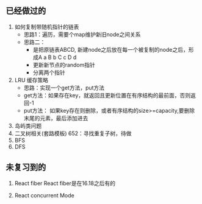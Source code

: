 ## 已经做过的
1. 如何复制带随机指针的链表 
    - 思路1：遍历，需要个map维护新旧node之间关系
    - 思路二：
        - 是把原链表ABCD, 新建node之后放在每一个被复制的node之后，形成A a B b C c D d
        - 更新新节点的random指针
        - 分离两个指针
2.  LRU 缓存策略
    - 思路：实现一个get方法，put方法
    - get方法：如果存在key，就返回且更新位置在有序结构的最前面，否则返回-1
    - put方法： 如果key存在则删除，或者有序结构的size>=capacity,要删除末尾的元素，最后添加进去
3. 岛屿类问题
4. 二叉树相关(套路模板)
652：寻找重复子树，待做
5. BFS
6. DFS


## 未复习到的
1. React fiber
React fiber是在16.18之后有的

2. React concurrent Mode